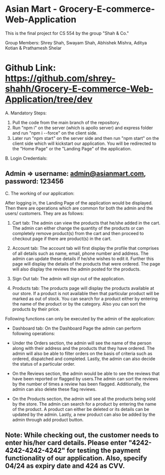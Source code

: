 # Asian Mart - Grocery-E-commerce-Web-Application

This is the final project for CS 554 by the group "Shah & Co."

Group Members: Shrey Shah, Swayam Shah, Abhishek Mishra, Aditya Kotian & Prathamesh Shelar

# Github Link: https://github.com/shrey-shahh/Grocery-E-commerce-Web-Application/tree/dev

A. Mandatory Steps:

1. Pull the code from the main branch of the repository.
2. Run "npm i" on the server (which is apollo server) and express folder and run "npm i --force" on the client side. 
3. Later run "npm start" on the server side and then run "npm start" on the client side which will kickstart our application. You will be redirected to the "Home Page" or the "Landing Page" of the application.

B. Login Credentials:

## Admin => username: admin@asianmart.com, password: 123456

C. The working of our application:

After logging in, the Landing Page of the application would be displayed. Then there are operations which are common for both the admin and the users/ customers. They are as follows:

1. Cart tab: The admin can view the products that he/she added in the cart. The admin can either change the quantity of the products or can completely remove product(s) from the cart and then proceed to checkout page if there are product(s) in the cart.

2. Account tab: The account tab will first display the profile that comprises of all details such as name, email, phone number and address. The admin can update these details if he/she wishes to edit it. Further this page will display the details of the products that were ordered. The page will also display the reviews the admin posted for the products.

3. Sign Out tab: The admin will sign out of the application.

4. Products tab: The products page will display the products available at our store. If a product is not available then that particular product will be marked as out of stock. You can search for a product either by entering the name of the product or by the category. Also you can sort the products by their price. 

Following functions can only be executed by the admin of the application:

* Dashboard tab: On the Dashboard Page the admin can perform following operations:

* Under the Orders section, the admin will see the name of the person along with their address and the products that they have ordered. The admin will also be able to filter orders on the basis of criteria such as ordered, dispatched and completed. Lastly, the admin can also decide the status of a particular order.

* On the Reviews section, the admin would be able to see the reviews that have been reported or flagged by users.The admin can sort the reviews by the number of times a review has been flagged. Additionally, the admin can also delete these flag reviews.

* On the Products section, the admin will see all the products being sold by the store. The admin can search for a product by entering the name of the product. A product can either be deleted or its details can be updated by the admin. Lastly, a new product can also be added by the admin through add product button.

## Note: While checking out, the customer needs to enter his/her card details. Please enter "4242-4242-4242-4242" for testing the payment functionality of our application.  Also, specify 04/24 as expiry date and 424 as CVV.